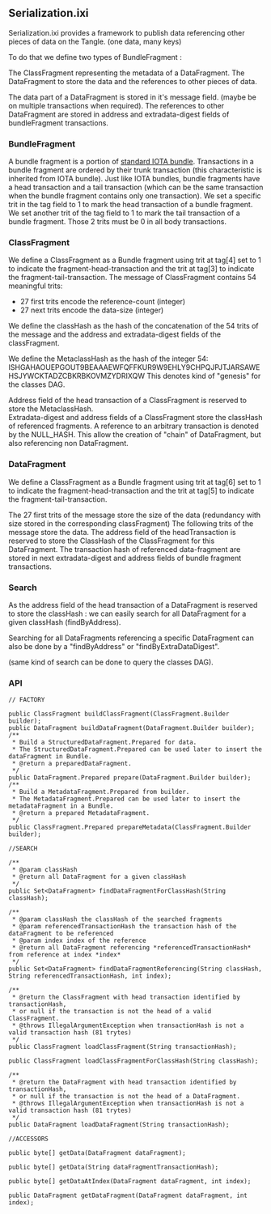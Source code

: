## Serialization.ixi

Serialization.ixi provides a framework to publish data referencing other pieces of data on the Tangle. (one data, many keys)

To do that we define two types of BundleFragment :

The ClassFragment representing the metadata of a DataFragment. The DataFragment to store the data and the references 
to other pieces of data.

The data part of a DataFragment is stored in it's message field. (maybe be on multiple transactions when required).
The references to other DataFragment are stored in address and extradata-digest fields of bundleFragment transactions.

### BundleFragment

A bundle fragment is a portion of [standard IOTA bundle](https://docs.iota.org/docs/getting-started/0.1/introduction/what-is-a-bundle). 
Transactions in a bundle fragment are ordered by their trunk transaction (this characteristic is inherited from IOTA bundle). 
Just like IOTA bundles, bundle fragments have a head transaction and a tail transaction (which can be the same transaction 
when the bundle fragment contains only one transaction). 
We set a specific trit in the tag field to 1 to mark the head transaction of a bundle fragment. 
We set another trit of the tag field to 1 to mark the tail transaction of a bundle fragment. 
Those 2 trits must be 0 in all body transactions.

### ClassFragment

We define a ClassFragment as a Bundle fragment using trit at tag[4] set to 1 to indicate the fragment-head-transaction 
and the trit at tag[3] to indicate the fragment-tail-transaction.
The message of ClassFragment contains 54 meaningful trits:
 - 27 first trits encode the reference-count (integer)
 - 27 next trits encode the data-size (integer)

We define the classHash as the hash of the concatenation of the 54 trits of the message and the address and 
extradata-digest fields of the classFragment.

We define the MetaclassHash as the hash of the integer 54: ISHGAHAOUEPGOUT9BEAAAEWFQFFKUR9W9EHLY9CHPQJPJTJARSAWEHSJYWCKTADZCBKRBKOVMZYDRIXQW
This denotes kind of "genesis" for the classes DAG.

Address field of the head transaction of a ClassFragment is reserved to store the MetaclassHash.  
Extradata-digest and address fields of a ClassFragment store the classHash of referenced fragments.
A reference to an arbitrary transaction is denoted by the NULL_HASH. This allow the creation of "chain" of DataFragment, but also referencing non DataFragment.

### DataFragment

We define a ClassFragment as a Bundle fragment using trit at tag[6] set to 1 to indicate the fragment-head-transaction 
and the trit at tag[5] to indicate the fragment-tail-transaction.

The 27 first trits of the message store the size of the data (redundancy with size stored in the corresponding classFragment)
The following trits of the message store the data.
The address field of the headTransaction is reserved to store the ClassHash of the ClassFragment for this DataFragment.
The transaction hash of referenced data-fragment are stored in next extradata-digest and address fields of bundle fragment transactions.

### Search

As the address field of the head transaction of a DataFragment is reserved to store the classHash : 
we can easily search for all DataFragment for a given classHash (findByAddress).

Searching for all DataFragments referencing a specific DataFragment can also be done by a "findByAddress" or "findByExtraDataDigest".

(same kind of search can be done to query the classes DAG).

### API

    // FACTORY
 
    public ClassFragment buildClassFragment(ClassFragment.Builder builder);
    public DataFragment buildDataFragment(DataFragment.Builder builder);
    /**
     * Build a StructuredDataFragment.Prepared for data.
     * The StructuredDataFragment.Prepared can be used later to insert the dataFragment in Bundle.
     * @return a preparedDataFragment.
     */
    public DataFragment.Prepared prepare(DataFragment.Builder builder);
    /**
     * Build a MetadataFragment.Prepared from builder.
     * The MetadataFragment.Prepared can be used later to insert the metadataFragment in a Bundle.
     * @return a prepared MetadataFragment.
     */
    public ClassFragment.Prepared prepareMetadata(ClassFragment.Builder builder);
    
    //SEARCH
    
    /**
     * @param classHash
     * @return all DataFragment for a given classHash
     */
    public Set<DataFragment> findDataFragmentForClassHash(String classHash);
    
    /**
     * @param classHash the classHash of the searched fragments
     * @param referencedTransactionHash the transaction hash of the dataFragment to be referenced
     * @param index index of the reference
     * @return all DataFragment referencing *referencedTransactionHash* from reference at index *index*
     */
    public Set<DataFragment> findDataFragmentReferencing(String classHash, String referencedTransactionHash, int index);

    /**
     * @return the ClassFragment with head transaction identified by transactionHash,
     * or null if the transaction is not the head of a valid ClassFragment.
     * @throws IllegalArgumentException when transactionHash is not a valid transaction hash (81 trytes)
     */
    public ClassFragment loadClassFragment(String transactionHash);

    public ClassFragment loadClassFragmentForClassHash(String classHash);
    
    /**
     * @return the DataFragment with head transaction identified by transactionHash,
     * or null if the transaction is not the head of a DataFragment.
     * @throws IllegalArgumentException when transactionHash is not a valid transaction hash (81 trytes)
     */
    public DataFragment loadDataFragment(String transactionHash);

    //ACCESSORS
    
    public byte[] getData(DataFragment dataFragment);

    public byte[] getData(String dataFragmentTransactionHash);

    public byte[] getDataAtIndex(DataFragment dataFragment, int index);
        
    public DataFragment getDataFragment(DataFragment dataFragment, int index);